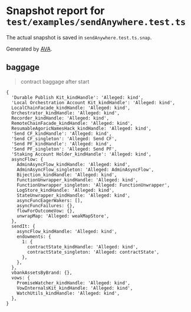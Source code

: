 # Snapshot report for `test/examples/sendAnywhere.test.ts`

The actual snapshot is saved in `sendAnywhere.test.ts.snap`.

Generated by [AVA](https://avajs.dev).

## baggage

> contract baggage after start

    {
      'Durable Publish Kit_kindHandle': 'Alleged: kind',
      'Local Orchestration Account Kit_kindHandle': 'Alleged: kind',
      LocalChainFacade_kindHandle: 'Alleged: kind',
      Orchestrator_kindHandle: 'Alleged: kind',
      Recorder_kindHandle: 'Alleged: kind',
      RemoteChainFacade_kindHandle: 'Alleged: kind',
      ResumableAgoricNamesHack_kindHandle: 'Alleged: kind',
      'Send CF_kindHandle': 'Alleged: kind',
      'Send CF_singleton': 'Alleged: Send CF',
      'Send PF_kindHandle': 'Alleged: kind',
      'Send PF_singleton': 'Alleged: Send PF',
      'Staking Account Holder_kindHandle': 'Alleged: kind',
      asyncFlow: {
        AdminAsyncFlow_kindHandle: 'Alleged: kind',
        AdminAsyncFlow_singleton: 'Alleged: AdminAsyncFlow',
        Bijection_kindHandle: 'Alleged: kind',
        FunctionUnwrapper_kindHandle: 'Alleged: kind',
        FunctionUnwrapper_singleton: 'Alleged: FunctionUnwrapper',
        LogStore_kindHandle: 'Alleged: kind',
        StateUnwrapper_kindHandle: 'Alleged: kind',
        asyncFuncEagerWakers: [],
        asyncFuncFailures: {},
        flowForOutcomeVow: {},
        unwrapMap: 'Alleged: weakMapStore',
      },
      sendIt: {
        asyncFlow_kindHandle: 'Alleged: kind',
        endowments: {
          1: {
            contractState_kindHandle: 'Alleged: kind',
            contractState_singleton: 'Alleged: contractState',
          },
        },
      },
      vbankAssetsByBrand: {},
      vows: {
        PromiseWatcher_kindHandle: 'Alleged: kind',
        VowInternalsKit_kindHandle: 'Alleged: kind',
        WatchUtils_kindHandle: 'Alleged: kind',
      },
    }
